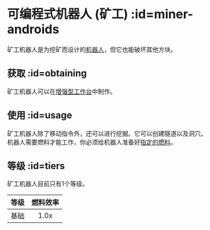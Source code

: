 # 可编程式机器人 (矿工) :id=miner-androids

矿工机器人是为挖矿而设计的[机器人](/Androids)，但它也能破坏其他方块。

## 获取 :id=obtaining

矿工机器人可以在[增强型工作台](/Enhanced-Crafting-Table)中制作。

## 使用 :id=usage

矿工机器人除了移动指令外，还可以进行挖掘。它可以创建隧道以及洞穴。  
机器人需要燃料才能工作，你必须给机器人准备好[指定的燃料](/Normal-Androids#power-source)。

## 等级 :id=tiers

矿工机器人目前只有1个等级。

| 等级 | 燃料效率 |
|---- | :-----: |
| 基础 | 1.0x   |
